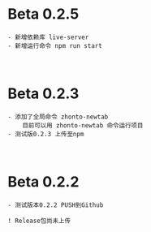 # Beta 0.2.5
```shell
- 新增依赖库 live-server
- 新增运行命令 npm run start
```

<br>

# Beta 0.2.3
```
- 添加了全局命令 zhonto-newtab
    目前可以用 zhonto-newtab 命令运行项目
- 测试版0.2.3 上传至npm
```

<br>

# Beta 0.2.2
```
- 测试版本0.2.2 PUSH到Github

! Release包尚未上传
```
